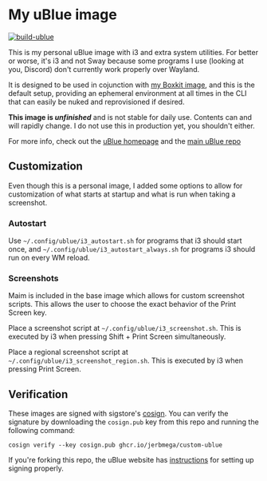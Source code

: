 # My uBlue image

[![build-ublue](https://github.com/jerbmega/ublue/actions/workflows/build.yml/badge.svg)](https://github.com/jerbmega/ublue/actions/workflows/build.yml)

This is my personal uBlue image with i3 and extra system utilities. For better or worse, it's i3 and not Sway because some programs I use (looking at you, Discord) don't currently work properly over Wayland.

It is designed to be used in cojunction with [my Boxkit image](https://github.com/jerbmega/boxkit), and this is the default setup, providing an ephemeral environment at all times in the CLI that can easily be nuked and reprovisioned if desired.

**This image is *unfinished*** and is not stable for daily use. Contents can and will rapidly change. I do not use this in production yet, you shouldn't either.

For more info, check out the [uBlue homepage](https://ublue.it/) and the [main uBlue repo](https://github.com/ublue-os/main/)

## Customization

Even though this is a personal image, I added some options to allow for customization of what starts at startup and what is run when taking a screenshot.

### Autostart

Use `~/.config/ublue/i3_autostart.sh` for programs that i3 should start once, and `~/.config/ublue/i3_autostart_always.sh` for programs i3 should run on every WM reload.

### Screenshots

Maim is included in the base image which allows for custom screenshot scripts. This allows the user to choose the exact behavior of the Print Screen key.

Place a screenshot script at `~/.config/ublue/i3_screenshot.sh`. This is executed by i3 when pressing Shift + Print Screen simultaneously.

Place a regional screenshot script at `~/.config/ublue/i3_screenshot_region.sh`. This is executed by i3 when pressing Print Screen.

## Verification

These images are signed with sigstore's [cosign](https://docs.sigstore.dev/cosign/overview/). You can verify the signature by downloading the `cosign.pub` key from this repo and running the following command:

    cosign verify --key cosign.pub ghcr.io/jerbmega/custom-ublue

If you're forking this repo, the uBlue website has [instructions](https://ublue.it/making-your-own/) for setting up signing properly.
